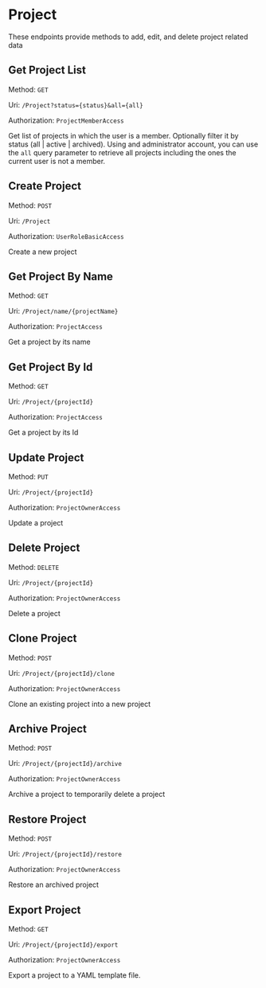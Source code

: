# Project

These endpoints provide methods to add, edit, and delete project related data

## Get Project List
Method: `GET`

Uri: `/Project?status={status}&all={all}`

Authorization: `ProjectMemberAccess`

Get list of projects in which the user is a member. Optionally filter it by status (all | active | archived). Using and administrator account, you can use the `all` query parameter to retrieve all projects including the ones the current user is not a member.

## Create Project
Method: `POST`

Uri: `/Project`

Authorization: `UserRoleBasicAccess`

Create a new project

## Get Project By Name
Method: `GET`

Uri: `/Project/name/{projectName}`

Authorization: `ProjectAccess`

Get a project by its name


## Get Project By Id
Method: `GET`

Uri: `/Project/{projectId}`

Authorization: `ProjectAccess`

Get a project by its Id

## Update Project
Method: `PUT`

Uri: `/Project/{projectId}`

Authorization: `ProjectOwnerAccess`

Update a project

## Delete Project
Method: `DELETE`

Uri: `/Project/{projectId}`

Authorization: `ProjectOwnerAccess`

Delete a project

## Clone Project
Method: `POST`

Uri: `/Project/{projectId}/clone`

Authorization: `ProjectOwnerAccess`

Clone an existing project into a new project

## Archive Project
Method: `POST`

Uri: `/Project/{projectId}/archive`

Authorization: `ProjectOwnerAccess`

Archive a project to temporarily delete a project

## Restore Project
Method: `POST`

Uri: `/Project/{projectId}/restore`

Authorization: `ProjectOwnerAccess`

Restore an archived project

## Export Project
Method: `GET`

Uri: `/Project/{projectId}/export`

Authorization: `ProjectOwnerAccess`

Export a project to a YAML template file.